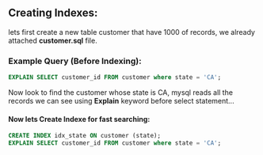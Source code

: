 ## Creating Indexes:

lets first create a new table customer that have 1000 of records, we already attached **customer.sql** file.

### Example Query (Before Indexing):
```sql
EXPLAIN SELECT customer_id FROM customer where state = 'CA';
```
Now look to find the customer whose state is CA, mysql reads all the records
we can see using **Explain** keyword before select statement...

#### Now lets Create Indexe for fast searching:
```sql
CREATE INDEX idx_state ON customer (state);
EXPLAIN SELECT customer_id FROM customer where state = 'CA';
```